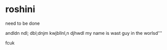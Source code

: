 # roshini
need to be done

andldn
ndl; 
dbl;dnjm
kwjbllnl,n
djhwdl
my name is wast guy in the worlsd'''


fcuk
